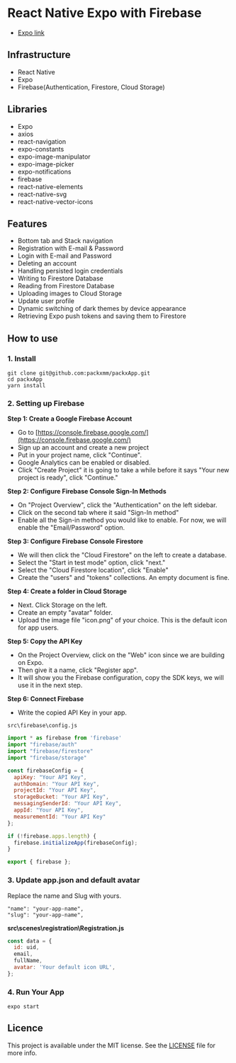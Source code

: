 # React Native Expo with Firebase

- [Expo link](git@github.com:packxmm/packxApp.git)

## Infrastructure

- React Native 
- Expo
- Firebase(Authentication, Firestore, Cloud Storage)

## Libraries

- Expo
- axios
- react-navigation
- expo-constants
- expo-image-manipulator
- expo-image-picker
- expo-notifications
- firebase
- react-native-elements
- react-native-svg
- react-native-vector-icons

## Features

- Bottom tab and Stack navigation
- Registration with E-mail & Password
- Login with E-mail and Password
- Deleting an account
- Handling persisted login credentials
- Writing to Firestore Database
- Reading from Firestore Database
- Uploading images to Cloud Storage
- Update user profile
- Dynamic switching of dark themes by device appearance
- Retrieving Expo push tokens and saving them to Firestore

## How to use

### 1. Install

```
git clone git@github.com:packxmm/packxApp.git
cd packxApp
yarn install
```

### 2. Setting up Firebase

**Step 1: Create a Google Firebase Account**

- Go to [https://console.firebase.google.com/](https://console.firebase.google.com/)
- Sign up an account and create a new project
- Put in your project name, click "Continue".
- Google Analytics can be enabled or disabled.
- Click "Create Project" it is going to take a while before it says "Your new project is ready", click "Continue."

**Step 2: Configure Firebase Console Sign-In Methods**

- On "Project Overview", click the "Authentication" on the left sidebar.
- Click on the second tab where it said "Sign-In method"
- Enable all the Sign-in method you would like to enable. For now, we will enable the "Email/Password" option.

**Step 3: Configure Firebase Console Firestore**

- We will then click the "Cloud Firestore" on the left to create a database.
- Select the "Start in test mode" option, click "next."
- Select the "Cloud Firestore location", click "Enable"
- Create the "users" and "tokens" collections. An empty document is fine.

**Step 4: Create a folder in Cloud Storage**

- Next. Click Storage on the left.
- Create an empty "avatar" folder.
- Upload the image file "icon.png" of your choice. This is the default icon for app users.

**Step 5: Copy the API Key**

- On the Project Overview, click on the "Web" icon since we are building on Expo.
- Then give it a name, click "Register app".
- It will show you the Firebase configuration, copy the SDK keys, we will use it in the next step.

**Step 6: Connect Firebase**

- Write the copied API Key in your app.

`src\firebase\config.js`

```javascript
import * as firebase from 'firebase'
import "firebase/auth"
import "firebase/firestore"
import "firebase/storage"

const firebaseConfig = {
  apiKey: "Your API Key",
  authDomain: "Your API Key",
  projectId: "Your API Key",
  storageBucket: "Your API Key",
  messagingSenderId: "Your API Key",
  appId: "Your API Key",
  measurementId: "Your API Key"
};

if (!firebase.apps.length) {
  firebase.initializeApp(firebaseConfig);
}

export { firebase };
```

### 3. Update app.json and default avatar

Replace the name and Slug with yours.

```
"name": "your-app-name",
"slug": "your-app-name",
```

**src\scenes\registration\Registration.js**

```javascript
const data = {
  id: uid,
  email,
  fullName,
  avatar: 'Your default icon URL',
};
```

### 4. Run Your App

```
expo start
```

## Licence

This project is available under the MIT license. See the [LICENSE](https://github.com/kiyohken2000/reactnative-expo-firebase-boilerplate/blob/master/LICENSE) file for more info.
